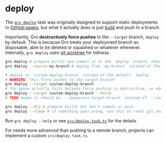 # deploy

The [`gro deploy`](/src/deploy.task.ts)
task was originally designed to support static deployments to
[GitHub pages](https://pages.github.com/),
but what it actually does is just [build](./build.md) and push to a branch.

Importantly, Gro **destructively force pushes** to the `--target` branch, `deploy` by default.
This is because Gro treats your deployment
branch as disposable, able to be deleted or squashed or whatever whenever.
Internally, `gro deploy` uses [git worktree](https://git-scm.com/docs/git-worktree)
for tidiness.

```bash
gro deploy # prepare build/ and commit it to the `deploy` branch, then push to go live
gro deploy --source my-branch # deploy from `my-branch` instead of the default `main`

# deploy to `custom-deploy-branch` instead of the default `deploy`
# WARNING! this force pushes to the target branch!
gro deploy --target custom-deploy-branch
# the above actually fails because force pushing is destructive, so add `--force` to be extra clear:
gro deploy --target custom-deploy-branch --force
# TODO maybe it should be `--dangerous-target-branch` instead of `--target` and `--force`?

gro deploy --dry # prepare build/ but don't commit or push
gro deploy --clean # if something goes wrong, use this to reset git and gro state
```

Run `gro deploy --help` or see [`src/deploy.task.ts`](/src/deploy.task.ts) for the details.

For needs more advanced than pushing to a remote branch,
projects can implement a custom `src/deploy.task.ts`.
